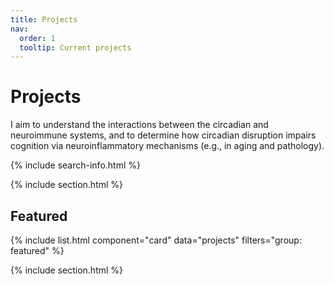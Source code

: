 ```yaml
---
title: Projects
nav:
  order: 1
  tooltip: Current projects
---
```


# <i class="fas fa-projects"></i>Projects

I aim to understand the interactions between the circadian and neuroimmune systems, and to determine how circadian disruption impairs cognition via neuroinflammatory mechanisms (e.g., in aging and pathology).

{% include search-info.html %}

{% include section.html %}

## Featured

{% include list.html component="card" data="projects" filters="group: featured" %}

{% include section.html %}

<!-- ## More

{% include list.html component="card" data="projects" filters="group: more" style="small" %} -->
